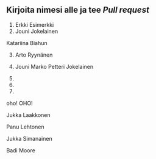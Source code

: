 ## Kirjoita nimesi alle ja tee *Pull request*
1. Erkki Esimerkki
2. Jouni Jokelainen


Katariina Biahun

3. Arto Ryynänen

3. Jouni Marko Petteri Jokelainen

4.
5. 
6.



oho! OHO!


Jukka Laakkonen





Panu Lehtonen


  Jukka Simanainen

Badi Moore






